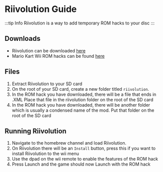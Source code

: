 # Riivolution Guide
:::tip Info
Riivolution is a way to add temporary ROM hacks to your disc
:::
## Downloads
- Riivolution can be downloaded [here](https://hbb1.oscwii.org/hbb/riivolution/riivolution.zip)
- Mario Kart Wii ROM hacks can be found [here](https://wiki.tockdom.com/wiki/Main_Page)

## Files
1. Extract Riivolution to your SD card
2. On the root of your SD card, create a new folder titled `riivolution`.
3. In the ROM hack you have downloaded, there will be a file that ends in .XML Place that file in the riivolution folder on the root of the SD card
4. In the ROM hack you have downloaded, there will be another folder which is usually a condensed name of the mod. Put that folder on the root of the SD card

## Running Riivolution
1. Navigate to the homebrew channel and load Riivolution.
2. On Riivolution there will be an `Install` button, press this if you want to install Riivolution to the wii menu
3. Use the dpad on the wii remote to enable the features of the ROM hack
4. Press Launch and the game should now Launch with the ROM hack
